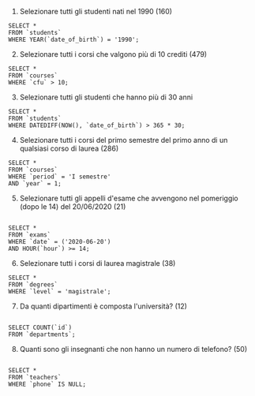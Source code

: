 1. Selezionare tutti gli studenti nati nel 1990 (160)
```
SELECT * 
FROM `students` 
WHERE YEAR(`date_of_birth`) = '1990'; 

```

2. Selezionare tutti i corsi che valgono più di 10 crediti (479)
```
SELECT * 
FROM `courses`
WHERE `cfu` > 10; 

```
3. Selezionare tutti gli studenti che hanno più di 30 anni
```
SELECT * 
FROM `students`
WHERE DATEDIFF(NOW(), `date_of_birth`) > 365 * 30;

```
4. Selezionare tutti i corsi del primo semestre del primo anno di un qualsiasi corso di
laurea (286)
```
SELECT * 
FROM `courses`
WHERE `period` = 'I semestre'
AND `year` = 1;

```
5. Selezionare tutti gli appelli d'esame che avvengono nel pomeriggio (dopo le 14) del
20/06/2020 (21)
```

SELECT * 
FROM `exams`
WHERE `date` = ('2020-06-20')
AND HOUR(`hour`) >= 14;

```
6. Selezionare tutti i corsi di laurea magistrale (38) 
```
SELECT *
FROM `degrees`
WHERE `level` = 'magistrale';

```
7. Da quanti dipartimenti è composta l'università? (12)
```

SELECT COUNT(`id`) 
FROM `departments`;

```
8. Quanti sono gli insegnanti che non hanno un numero di telefono? (50)
```

SELECT * 
FROM `teachers`
WHERE `phone` IS NULL;

```